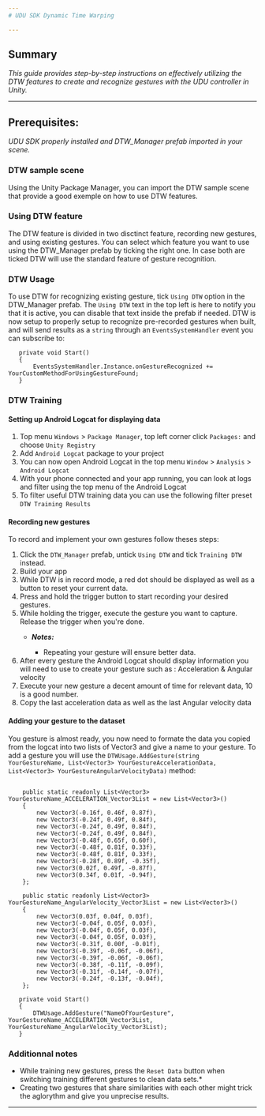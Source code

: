 ```yaml
---
# UDU SDK Dynamic Time Warping

---
```


## Summary

*This guide provides step-by-step instructions on effectively utilizing the DTW features to create and recognize gestures with the UDU controller in Unity.*

---

## Prerequisites:

*UDU SDK properly installed and DTW_Manager prefab imported in your scene.*

### DTW sample scene

Using the Unity Package Manager, you can import the DTW sample scene that provide a good exemple on how to use DTW features.

### Using DTW feature

The DTW feature is divided in two disctinct feature, recording new gestures, and using existing gestures. You can select which feature you want to use using the DTW_Manager prefab by ticking the right one. In case both are ticked DTW will use the standard feature of gesture recognition.

### DTW Usage

To use DTW for recognizing existing gesture, tick `Using DTW` option in the DTW_Manager prefab.
The `Using DTW` text in the top left is here to notify you that it is active, you can disable that text inside the prefab if needed.
DTW is now setup to properly setup to recognize pre-recorded gestures when built, and will send results as a `string` through an `EventsSystemHandler` event you can subscribe to:

```Csharp
   private void Start()
   {
       EventsSystemHandler.Instance.onGestureRecognized += YourCustomMethodForUsingGestureFound;
   }
```

### DTW Training

#### Setting up Android Logcat for displaying data

1. Top menu `Windows` > `Package Manager`, top left corner click `Packages:` and choose `Unity Registry`
2. Add `Android Logcat` package to your project
3. You can now open Android Logcat in the top menu `Window` > `Analysis` > `Android Logcat`
4. With your phone connected and your app running, you can look at logs and filter using the top menu of the Android Logcat
5. To filter useful DTW training data you can use the following filter preset `DTW Training Results` 


#### Recording new gestures

To record and implement your own gestures follow theses steps:
1. Click the `DTW_Manager` prefab, untick `Using DTW` and tick `Training DTW` instead.
2. Build your app
3. While DTW is in record mode, a red dot should be displayed as well as a button to reset your current data.
4. Press and hold the trigger button to start recording your desired gestures.
5. While holding the trigger, execute the gesture you want to capture. Release the trigger when you're done.
   * ***Notes:***
    
      * Repeating your gesture will ensure better data.
6.  After every gesture the Android Logcat should display information you will need to use to create your gesture such as : Acceleration & Angular velocity
7.  Execute your new gesture a decent amount of time for relevant data, 10 is a good number.
8.  Copy the last acceleration data as well as the last Angular velocity data
   
#### Adding your gesture to the dataset

You gesture is almost ready, you now need to formate the data you copied from the logcat into two lists of Vector3 and give a name to your gesture. 
To add a gesture you will use the `DTWUsage.AddGesture(string YourGestureName, List<Vector3> YourGestureAccelerationData, List<Vector3> YourGestureAngularVelocityData)` method:


```Csharp

    public static readonly List<Vector3> YourGestureName_ACCELERATION_Vector3List = new List<Vector3>()
    {
        new Vector3(-0.16f, 0.46f, 0.87f),
        new Vector3(-0.24f, 0.49f, 0.84f),
        new Vector3(-0.24f, 0.49f, 0.84f),
        new Vector3(-0.24f, 0.49f, 0.84f),
        new Vector3(-0.48f, 0.65f, 0.60f),
        new Vector3(-0.48f, 0.81f, 0.33f),
        new Vector3(-0.48f, 0.81f, 0.33f),
        new Vector3(-0.28f, 0.89f, -0.35f),
        new Vector3(0.02f, 0.49f, -0.87f),
        new Vector3(0.34f, 0.01f, -0.94f),
    };

    public static readonly List<Vector3> YourGestureName_AngularVelocity_Vector3List = new List<Vector3>()
    {
        new Vector3(0.03f, 0.04f, 0.03f),
        new Vector3(-0.04f, 0.05f, 0.03f),
        new Vector3(-0.04f, 0.05f, 0.03f),
        new Vector3(-0.04f, 0.05f, 0.03f),
        new Vector3(-0.31f, 0.00f, -0.01f),
        new Vector3(-0.39f, -0.06f, -0.06f),
        new Vector3(-0.39f, -0.06f, -0.06f),
        new Vector3(-0.38f, -0.11f, -0.09f),
        new Vector3(-0.31f, -0.14f, -0.07f),
        new Vector3(-0.24f, -0.13f, -0.04f),
    };

   private void Start()
   {
       DTWUsage.AddGesture("NameOfYourGesture", YourGestureName_ACCELERATION_Vector3List, YourGestureName_AngularVelocity_Vector3List);
   }
```

### Additionnal notes

 * While training new gestures, press the `Reset Data` button when switching training different gestures to clean data sets.*
 * Creating two gestures that share similarities with each other might trick the aglorythm and give you unprecise results.

---

